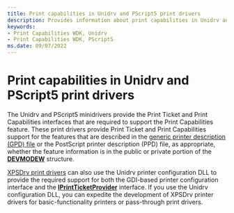 ```yaml
---
title: Print capabilities in Unidrv and PScript5 print drivers
description: Provides information about print capabilities in Unidrv and PScript5 print drivers.
keywords:
- Print Capabilities WDK, Unidrv
- Print Capabilities WDK, PScript5
ms.date: 09/07/2022
---
```


# Print capabilities in Unidrv and PScript5 print drivers

The Unidrv and PScript5 minidrivers provide the Print Ticket and Print Capabilities interfaces that are required to support the Print Capabilities feature. These print drivers provide Print Ticket and Print Capabilities support for the features that are described in the [generic printer description (GPD) file](introduction-to-gpd-files.md) or the PostScript printer description (PPD) file, as appropriate, whether the feature information is in the public or private portion of the [**DEVMODEW**](/windows/win32/api/wingdi/ns-wingdi-devmodew) structure.

[XPSDrv print drivers](xpsdrv-printer-drivers.md) can also use the Unidrv printer configuration DLL to provide the required support for both the GDI-based printer configuration interface and the [**IPrintTicketProvider**](/windows-hardware/drivers/ddi/prdrvcom/nn-prdrvcom-iprintticketprovider) interface. If you use the Unidrv configuration DLL, you can expedite the development of XPSDrv printer drivers for basic-functionality printers or pass-through print drivers.
